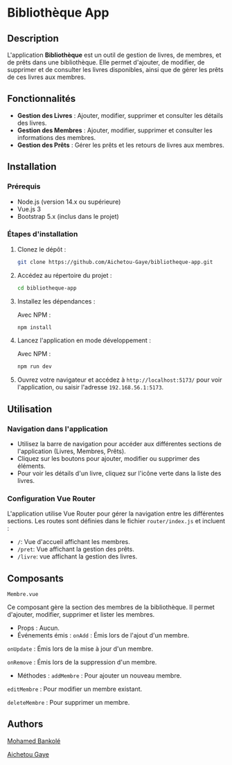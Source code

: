 # Bibliothèque App

## Description
L'application **Bibliothèque** est un outil de gestion de livres, de membres, et de prêts dans une bibliothèque. Elle permet d'ajouter, de modifier, de supprimer et de consulter les livres disponibles, ainsi que de gérer les prêts de ces livres aux membres.

## Fonctionnalités
- **Gestion des Livres** : Ajouter, modifier, supprimer et consulter les détails des livres.
- **Gestion des Membres** : Ajouter, modifier, supprimer et consulter les informations des membres.
- **Gestion des Prêts** : Gérer les prêts et les retours de livres aux membres.

## Installation

### Prérequis
- Node.js (version 14.x ou supérieure)
- Vue.js 3
- Bootstrap 5.x (inclus dans le projet)

### Étapes d'installation

1. Clonez le dépôt :

    ```bash
    git clone https://github.com/Aichetou-Gaye/bibliotheque-app.git
    ```

2. Accédez au répertoire du projet :

    ```bash
    cd bibliotheque-app
    ```

3. Installez les dépendances :

    Avec NPM :

    ```bash
    npm install
    ```

4. Lancez l'application en mode développement :

    Avec NPM :

    ```bash
    npm run dev
    ```
5. Ouvrez votre navigateur et accédez à `http://localhost:5173/` pour voir l'application, ou saisir l'adresse `192.168.56.1:5173`.

## Utilisation

### Navigation dans l'application
- Utilisez la barre de navigation pour accéder aux différentes sections de l'application (Livres, Membres, Prêts).
- Cliquez sur les boutons pour ajouter, modifier ou supprimer des éléments.
- Pour voir les détails d'un livre, cliquez sur l'icône verte dans la liste des livres.

### Configuration Vue Router
L'application utilise Vue Router pour gérer la navigation entre les différentes sections. Les routes sont définies dans le fichier `router/index.js` et incluent :
- `/`: Vue d'accueil affichant les membres.
- `/pret`: Vue affichant la gestion des prêts.
- `/livre`: vue affichant la gestion des livres.

## Composants

`Membre.vue`

 Ce composant gère la section des membres de la bibliothèque. Il permet d'ajouter, modifier, supprimer et lister les membres.
- Props : Aucun.
- Événements émis :
`onAdd` : Émis lors de l'ajout d'un membre.

`onUpdate` : Émis lors de la mise à jour d'un membre.

`onRemove` : Émis lors de la suppression d'un membre.
- Méthodes :
`addMembre` : Pour ajouter un nouveau membre.

`editMembre` : Pour modifier un membre existant.

`deleteMembre` : Pour supprimer un membre.


##  Authors

[Mohamed Bankolé](https://github.com/medbankole97/)

[Aichetou Gaye](https://github.com/Aichetou-Gaye/)

